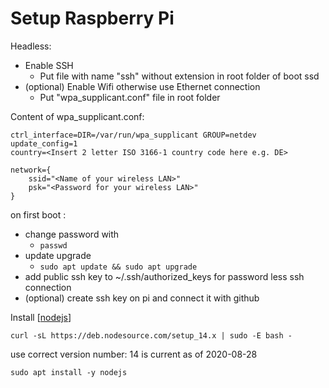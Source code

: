 # Setup Raspberry Pi

Headless:
- Enable SSH 
  - Put file with name "ssh" without extension in root folder of boot ssd
- (optional) Enable Wifi otherwise use Ethernet connection
  - Put "wpa_supplicant.conf" file in root folder

Content of wpa_supplicant.conf:
```
ctrl_interface=DIR=/var/run/wpa_supplicant GROUP=netdev
update_config=1
country=<Insert 2 letter ISO 3166-1 country code here e.g. DE> 

network={
    ssid="<Name of your wireless LAN>"
    psk="<Password for your wireless LAN>"
}
```

on first boot :
- change password with 
  - ```passwd```
- update upgrade
  - ````sudo apt update && sudo apt upgrade````
- add public ssh key to ~/.ssh/authorized_keys for password less ssh connection
- (optional) create ssh key on pi and connect it with github

Install [[nodejs]]

```
curl -sL https://deb.nodesource.com/setup_14.x | sudo -E bash -
```

use correct version number: 14 is current as of 2020-08-28

```
sudo apt install -y nodejs
```


[//begin]: # "Autogenerated link references for markdown compatibility"
[nodejs]: nodejs "Nodejs"
[//end]: # "Autogenerated link references"